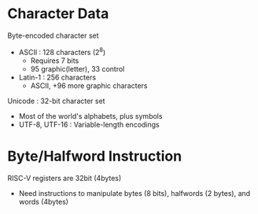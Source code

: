 # Character Data
Byte-encoded character set
- ASCII : 128 characters ($2^{8}$)
	- Requires 7 bits
	- 95 graphic(letter), 33 control
- Latin-1 : 256 characters
	- ASCII, +96 more graphic characters

Unicode : 32-bit character set
- Most of the world's alphabets, plus symbols
- UTF-8, UTF-16 : Variable-length encodings

# Byte/Halfword Instruction
RISC-V registers are 32bit (4bytes)
- Need instructions to manipulate bytes (8 bits), halfwords (2 bytes), and words (4bytes)